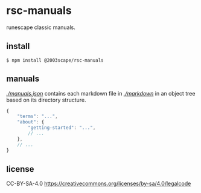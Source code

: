 # rsc-manuals
runescape classic manuals.

## install

    $ npm install @2003scape/rsc-manuals

## manuals
*[./manuals.json](/manuals.json)* contains each markdown file in
*[./markdown](./markdown)* in an object tree based on its directory structure.

```javascript
{
    "terms": "...",
    "about": {
        "getting-started": "...",
        // ...
    },
    // ...
}
```

## license
CC-BY-SA-4.0 https://creativecommons.org/licenses/by-sa/4.0/legalcode
